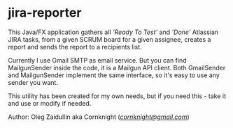 # jira-reporter

This Java/FX application gathers all *'Ready To Test'* and *'Done'* Atlassian JIRA tasks, from a given SCRUM board for a given assignee, creates a report and sends the report to a recipients list.

Currently I use Gmail SMTP as email service. But you can find MailgunSender inside the code, it is a Mailgun API client. Both GmailSender and MailgunSender implement the same interface, so it's easy to use any sender you want.

This utility has been created for my own needs, but if you need this - take it and use or modify if needed.

Author: Oleg Zaidullin aka Cornknight 
(*cornknight@gmail.com*)